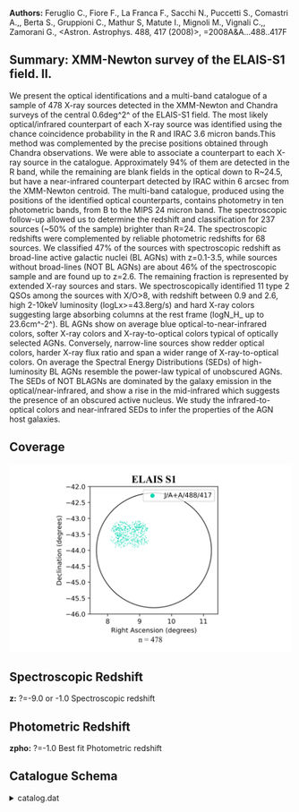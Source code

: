 **Authors:** Feruglio C., Fiore F., La Franca F., Sacchi N., Puccetti S., Comastri A.,, Berta S., Gruppioni C., Mathur S, Matute I., Mignoli M., Vignali C.,, Zamorani G., <Astron. Astrophys. 488, 417 (2008)>, =2008A&A...488..417F

## Summary: XMM-Newton survey of the ELAIS-S1 field. II. 

We present the optical identifications and a multi-band catalogue of a sample of 478 X-ray sources detected in the XMM-Newton and Chandra surveys of the central 0.6deg^2^ of the ELAIS-S1 field. The most likely optical/infrared counterpart of each X-ray source was identified using the chance coincidence probability in the R and IRAC 3.6 micron bands.This method was complemented by the precise positions obtained through Chandra observations. We were able to associate a counterpart to each X-ray source in the catalogue. Approximately 94% of them are detected in the R band, while the remaining are blank fields in the optical down to R~24.5, but have a near-infrared counterpart detected by IRAC within 6 arcsec from the XMM-Newton centroid. The multi-band catalogue, produced using the positions of the identified optical counterparts, contains photometry in ten photometric bands, from B to the MIPS 24 micron band. The spectroscopic follow-up allowed us to determine the redshift and classification for 237 sources (~50% of the sample) brighter than R=24. The spectroscopic redshifts were complemented by reliable photometric redshifts for 68 sources. We classified 47% of the sources with spectroscopic redshift as broad-line active galactic nuclei (BL AGNs) with z=0.1-3.5, while sources without broad-lines (NOT BL AGNs) are about 46% of the spectroscopic sample and are found up to z=2.6. The remaining fraction is represented by extended X-ray sources and stars. We spectroscopically identified 11 type 2 QSOs among the sources with X/O>8, with redshift between 0.9 and 2.6, high 2-10keV luminosity (logLx>=43.8erg/s) and hard X-ray colors suggesting large absorbing columns at the rest frame (logN_H_ up to 23.6cm^-2^). BL AGNs show on average blue optical-to-near-infrared colors, softer X-ray colors and X-ray-to-optical colors typical of optically selected AGNs. Conversely, narrow-line sources show redder optical colors, harder X-ray flux ratio and span a wider range of X-ray-to-optical colors. On average the Spectral Energy Distributions (SEDs) of high-luminosity BL AGNs resemble the power-law typical of unobscured AGNs. The SEDs of NOT BLAGNs are dominated by the galaxy emission in the optical/near-infrared, and show a rise in the mid-infrared which suggests the presence of an obscured active nucleus. We study the infrared-to-optical colors and near-infrared SEDs to infer the properties of the AGN host galaxies.
## Coverage
![image](https://raw.githubusercontent.com/joshgithubbin/Sherlock-DDF/refs/heads/main/Catalogue%20Plotting/Catalogues/J-A+A-488-417/Subcatalogues/ELAIS%20S1/Plots/fieldcover.png)
## Spectroscopic Redshift 
 
**z:** ?=-9.0 or -1.0 Spectroscopic redshift 
 

## Photometric Redshift 
 
**zpho:** ?=-1.0 Best fit Photometric redshift 
 

## Catalogue Schema

<details>
<summary>catalog.dat</summary>

| Bytes   | Format   | Units     | Label          | Explanations                                                    |
|:--------|:---------|:----------|:---------------|:----------------------------------------------------------------|
| 1- 3    | I3       | ---       | XMMES1         | [1/479] XMM sequential number                                   |
| 5- 11   | F7.5     | deg       | RAdeg          | XMM Right ascension (J2000.0)                                   |
| 13- 21  | F9.5     | deg       | DEdeg          | XMM Declination (J2000.0)                                       |
| 23- 34  | E12.7    | mW/m2     | FX0.5-10       | Flux 0.5-10keV                                                  |
| 36- 40  | F5.2     | ---       | SN0.5-10       | S/N in 0.5-10keV band                                           |
| 42- 53  | E12.7    | mW/m2     | e_FX0.5-10     | ?=99.0 Error on Flux 0.5-10keV                                  |
| 55- 66  | E12.7    | mW/m2     | FX2-10         | Flux 2-10keV band                                               |
| 68- 72  | F5.2     | ---       | SN2-10         | S/N in 2-10keV band                                             |
| 74- 85  | E12.7    | mW/m2     | e_FX2-10       | ?=99.0 Error on Flux 2-10keV                                    |
| 87- 98  | E12.7    | mW/m2     | FX0.5-2        | Flux 0.5-2keV band                                              |
| 100-104 | F5.2     | ---       | SNX0.5-2       | S/N in 0.5-2keV band                                            |
| 106-117 | E12.7    | mW/m2     | e_FX0.5-2      | ?=99.0 Error on Flux 0.5-2keV                                   |
| 119-130 | E12.7    | mW/m2     | FX5-10         | Flux 5-10 keV band                                              |
| 132-135 | F4.2     | ---       | SNFX5-10       | S/N in 5-10keV band                                             |
| 137-148 | E12.7    | mW/m2     | e_FX5-10       | ?=99.0 Error on Flux 5-10keV                                    |
| 150-153 | I4       | ---       | Chandra        | ?=-999 Chandra ID                                               |
| 155-163 | F9.6     | deg       | RACdeg         | ?=-9.9999 Chandra Right ascension (J2000.0)                     |
| 165-173 | F9.5     | deg       | DECdeg         | ?=-99. Chandra Declination (J2000.0)                            |
| 175     | I1       | ---       | covCh          | [0/1] Flag, if area is covered by Chandra                       |
| 177-182 | I6       | ---       | ESIS           | ?=0 ID in ESIS catalog                                          |
| 184-195 | F12.9    | deg       | RAEdeg         | ?=-9.9999 Right ascension (J2000.0)                             |
| 199-211 | F13.9    | deg       | DEEdeg         | ?=-99. Declination (J2000.0) in ESIS catalog                    |
| 213     | A1       | ---       | l_BmagE        | Limit flag on BmagE                                             |
| 214-219 | F6.3     | mag       | BmagE          | ?=99.0 B band magnitude (Vega) from ESIS                        |
| 221-227 | F7.4     | mag       | e_BmagE        | ?=99.0 B mag error                                              |
| 229     | A1       | ---       | l_VmagE        | Limit flag on VmagE                                             |
| 230-235 | F6.3     | mag       | VmagE          | ?=99.0 V band magnitude (Vega) from                             |
| 237-243 | F7.4     | mag       | e_VmagE        | ?=99.0 V mag error                                              |
| 245     | A1       | ---       | l_RmagE        | Limit flag on RmagE                                             |
| 246-251 | F6.3     | mag       | RmagE          | ?=99.0 R band magnitude (Vega) from                             |
| 253-259 | F7.4     | mag       | e_RmagE        | ?=99.0 R mag error                                              |
| 261-270 | F10.7    | deg       | RAVdeg         | ?=99. VIMOS/VLT Right ascension (J2000.0)                       |
| 272-282 | F11.7    | deg       | DEVdeg         | ?=99. VIMOS/VLT Declination (J2000.0)                           |
| 284     | A1       | ---       | l_RmagBest     | Limit flag on RmagBest                                          |
| 285-289 | F5.2     | mag       | RmagBest       | ?=99. R band magnitude (Vega) from VIMOS                        |
| 291-295 | F5.2     | mag       | e_RmagBest     | ?=99.0 R mag error                                              |
| 297-303 | F7.4     | ---       | Rell           | ?=99.0 Ellipticity in R band                                    |
| 305-306 | I2       | ---       | Rflg           | ?=99 Sextractor flags in R band                                 |
| 308-314 | F7.2     | ---       | Rs/g           | ?=99.0 Star/galaxy separation in R band                         |
| 0       | for      | galaxy)   | 316-320        | F5.3  ---     ProbOpt   Chance coincidence probability (R band) |
| 322-326 | F5.2     | arcsec    | DXOpt          | ?=99.0 X-ray to optical position offset                         |
| 329-337 | F9.6     | deg       | RAOdeg         | ?=-99.0 J-band Right ascension (J2000.0)                        |
| 339-347 | F9.5     | deg       | DEOdeg         | ?=-99.0 J-band Declination (J2000.0)                            |
| 349-353 | F5.2     | mag       | JmagBest       | ?=99.0 J band magnitude (Vega)                                  |
| 355-359 | F5.2     | mag       | e_JmagBest     | ?=99.0 J mag error                                              |
| 361     | A1       | ---       | l_Kmag         | Limit flag on Kmag                                              |
| 362-366 | F5.2     | mag       | Kmag           | ?=99.0 K band magnitude (Vega) (mag_best)                       |
| 368-374 | F7.4     | mag       | e_Kmag         | ?=99.0 K mag error                                              |
| 376-384 | F9.4     | ---       | Kell           | ?=99.0 Ellipticity in K band                                    |
| 386-387 | I2       | ---       | Kflg           | ?=99 Sextractor flags in K band                                 |
| 389-393 | F5.2     | ---       | Ks/g           | ?=99.0 Star/galaxy separation in K band                         |
| 0       | for      | galaxy)   | 395-400        | I6    ---     IRAC      ?=0 Swire IRAC ID                       |
| 402-411 | F10.6    | deg       | RAIdeg         | ?=-99.0 IRAC Right ascension (J2000.0)                          |
| 413-421 | F9.5     | deg       | DEIdeg         | ?=-99.0 IRAC Declination (J2000.0)                              |
| 423-430 | F8.2     | uJy       | F3.6um         | ?=-999.0 IRAC 3.6um flux                                        |
| 432-436 | F5.2     | uJy       | e_F3.6um       | ?=99.0 IRAC 3.6um flux error                                    |
| 437-445 | F9.2     | uJy       | F4.5um         | ?=-999.0 IRAC 4.5um flux                                        |
| 447-451 | F5.2     | uJy       | e_F4.5um       | ?=99.0 IRAC 4.5um flux error                                    |
| 453-460 | F8.2     | uJy       | F5.8um         | ?=-999.0 IRAC 5.8um flux                                        |
| 462-466 | F5.2     | uJy       | e_F5.8um       | ?=99.0 IRAC 5.8um flux error                                    |
| 468-475 | F8.2     | uJy       | F8.0um         | ?=-999.0 IRAC 8.0um flux                                        |
| 478-482 | F5.2     | uJy       | e_F8.0um       | ?=99.0 IRAC 8.0um flux error                                    |
| 484-491 | F8.2     | uJy       | F24um          | ?=-999.0 MIPS 24um flux                                         |
| 494-498 | F5.2     | uJy       | e_F24um        | ?=99.0 MIPS 24um flux error                                     |
| 500-504 | F5.2     | arcsec    | DXIR           | ?=-9.0 X-ray to IRAC position offset                            |
| 506-511 | F6.3     | ---       | ProbIR         | ?=-9.0 Chance coincidence probability                           |
| 6       | micron)  | 513-515   | F3.1           | ---     Tel       Photometry from : 2.2=ESO/WFI  8.0=VIMOS/VLT  |
| 517-520 | I4       | ---       | SpID           | Spectrum ID (unexplained)                                       |
| 522-526 | I5       | ---       | SpCode         | Spectrum code (unexplained)                                     |
| 528-534 | F7.4     | ---       | z              | ?=-9.0 or -1.0 Spectroscopic redshift                           |
| 536-539 | F4.1     | ---       | q_z            | ?=-9.0 Redshift quality flag (1)                                |
| 541-542 | I2       | ---       | Class          | ?=-9.0 Classification (2)                                       |
| 544-546 | I3       | ---       | Inst           | Instrument (3)                                                  |
| 548-549 | I2       | ---       | SED            | ?=0 SED classification (4)                                      |
| 551-557 | F7.4     | ---       | zpho           | ?=-1.0 Best fit Photometric redshift                            |
| 559-575 | E17.8    | ---       | chi2           | ?=0.0 Chi squared for Photometric redshift fit                  |
| 2       | =        | secure    | 1              | = only 1 emission line                                          |
| 1       | =        | tentative | Note           | (2): Classification as follows:                                 |
| 1       | =        | type      | 1              | AGN                                                             |
| 2       | =        | emission  | line           | galaxy                                                          |
| 3       | =        | galaxy    | without        | emission lines                                                  |
| 4       | =        | star      | 5              | = type 2 AGN                                                    |
| 6       | =        | galaxies  | associated     | to extended sources (clusters)                                  |
| 15      | =        | spectra   | of             | bright sources from La Franca et al. (2004,                     |
| 73      | =        | VIMOS/VLT | 75             | = VIMOS/VLT                                                     |
| 77      | =        | FORS2/VLT | 78             | = FORS2/VLT                                                     |
| 360     | =        | EFOSC/VLT | Note           | (4): SED classification as follows:                             |
| 0       | =        | no        | classification | 2 = early-type-like                                             |
| 3       | =        | infrared  | excess         | 4 = infrared excess                                             |
| 5       | =        | dominated | by             | emission features                                               |
| 11      | =        | optically | blue           | power-law                                                       |
| 12      | =        | optically | red            | power-law                                                       |

**Note**: Spectroscopic redshift quality flag as follows:
      2 = secure
      1 = only 1 emission line
     <1 = tentative
Note (2): Classification as follows:
      1 = type 1 AGN
      2 = emission line galaxy
      3 = galaxy without emission lines
      4 = star
      5 = type 2 AGN
      6 = galaxies associated to extended sources (clusters)
Note (3): Instrument code as follows:
     15 = spectra of bright sources from La Franca et al. (2004,
          Cat. <J/AJ/127/3075>
     73 = VIMOS/VLT
     75 = VIMOS/VLT
     77 = FORS2/VLT
     78 = FORS2/VLT
    360 = EFOSC/VLT
Note (4): SED classification as follows:
      0 = no classification
      2 = early-type-like
      3 = infrared excess
      4 = infrared excess
      5 = dominated by emission features
     11 = optically blue power-law
     12 = optically red power-law

</details>
